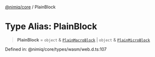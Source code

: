 [@nimiq/core](../globals.md) / PlainBlock

# Type Alias: PlainBlock

> **PlainBlock** = `object` & [`PlainMacroBlock`](../interfaces/PlainMacroBlock.md) \| `object` & [`PlainMicroBlock`](../interfaces/PlainMicroBlock.md)

Defined in: @nimiq/core/types/wasm/web.d.ts:107
